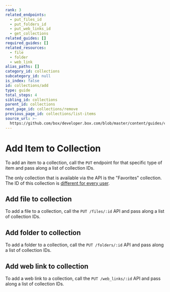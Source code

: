 ```yaml
---
rank: 3
related_endpoints:
  - put_files_id
  - put_folders_id
  - put_web_links_id
  - get_collections
related_guides: []
required_guides: []
related_resources:
  - file
  - folder
  - web_link
alias_paths: []
category_id: collections
subcategory_id: null
is_index: false
id: collections/add
type: guide
total_steps: 4
sibling_id: collections
parent_id: collections
next_page_id: collections/remove
previous_page_id: collections/list-items
source_url: >-
  https://github.com/box/developer.box.com/blob/master/content/guides/collections/add.md
---
```


# Add Item to Collection

To add an item to a collection, call the `PUT` endpoint for that specific type of
item and pass along a list of collection IDs.

<Message warning>

The only collection that is available via the API is the "Favorites"
collection. The ID of this collection is [different for every
user](g://collections/list).

</Message>

## Add file to collection

To add a file to a collection, call the `PUT /files/:id` API and pass along a
list of collection IDs.

<Samples id='put_files_id' variant='add_to_collection' >

</Samples>

## Add folder to collection

To add a folder to a collection, call the `PUT /folders/:id` API and pass along
a list of collection IDs.

<Samples id='put_folders_id' variant='add_to_collection' >

</Samples>

## Add web link to collection

To add a web link to a collection, call the `PUT /web_links/:id` API and pass
along a list of collection IDs.

<Samples id='put_web_links_id' variant='add_to_collection' >

</Samples>
